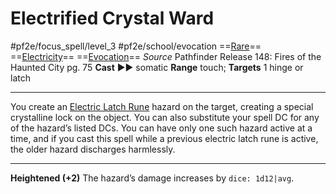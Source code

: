 # Electrified Crystal Ward
#pf2e/focus_spell/level_3 #pf2e/school/evocation 
==[Rare](rules/traits/rare.md)== ==[Electricity](rules/traits/electricity.md)== ==[Evocation](rules/traits/evocation.md)==
*Source* Pathfinder Release 148: Fires of the Haunted City pg. 75
**Cast** ►► somatic
**Range** touch; **Targets** 1 hinge or latch

---
You create an [Electric Latch Rune](../../../Hazards/Electric%20Latch%20Rune.md) hazard on the target, creating a special crystalline lock on the object. You can also substitute your spell DC for any of the hazard’s listed DCs. You can have only one such hazard active at a time, and if you cast this spell while a previous electric latch rune is active, the older hazard discharges harmlessly.

<hr>

**Heightened (+2)** The hazard’s damage increases by `dice: 1d12|avg`.